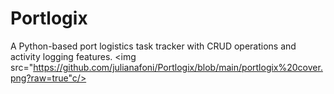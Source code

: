 # Portlogix
A Python-based port logistics task tracker with CRUD operations and activity logging features.
<img src="https://github.com/julianafoni/Portlogix/blob/main/portlogix%20cover.png?raw=true"c/>
